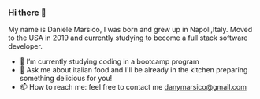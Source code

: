 ### Hi there 👋

<!--
**danymarsico/danymarsico** is a ✨ _special_ ✨ repository because its `README.md` (this file) appears on your GitHub profile.

Here are some ideas to get you started:

- 🔭 I’m currently working on ...
- 🌱 I’m currently learning ...
- 👯 I’m looking to collaborate on ...
- 🤔 I’m looking for help with ...
- 💬 Ask me about ...
- 📫 How to reach me: ...
- 😄 Pronouns: ...
- ⚡ Fun fact: ...
-->
My name is Daniele Marsico, I was born and grew up in Napoli,Italy. Moved to the USA in 2019 and currently studying to become a full stack software developer.

- 🌱 I’m currently studying coding in a bootcamp program
- 💬 Ask me about italian food and I'll be already in the kitchen preparing something delicious for you!
- 📫 How to reach me: feel free to contact me danymarsico@gmail.com